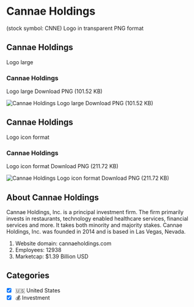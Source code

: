 # Cannae Holdings
 (stock symbol: CNNE) Logo in transparent PNG format

## Cannae Holdings
 Logo large

### Cannae Holdings
 Logo large Download PNG (101.52 KB)

![Cannae Holdings
 Logo large Download PNG (101.52 KB)](/img/orig/CNNE_BIG-533d696b.png)

## Cannae Holdings
 Logo icon format

### Cannae Holdings
 Logo icon format Download PNG (211.72 KB)

![Cannae Holdings
 Logo icon format Download PNG (211.72 KB)](/img/orig/CNNE-25532688.png)

## About Cannae Holdings


Cannae Holdings, Inc. is a principal investment firm. The firm primarily invests in restaurants, technology enabled healthcare services, financial services and more. It takes both minority and majority stakes. Cannae Holdings, Inc. was founded in 2014 and is based in Las Vegas, Nevada.

1. Website domain: cannaeholdings.com
2. Employees: 12938
3. Marketcap: $1.39 Billion USD


## Categories
- [x] 🇺🇸 United States
- [x] 💰 Investment
